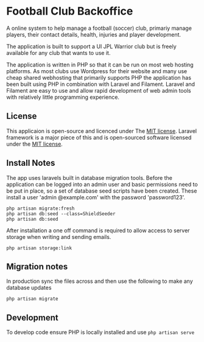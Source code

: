 # Football Club Backoffice

A online system to help manage a football (soccer) club, primariy manage players, their contact details, health, injuries and player development.

The application is built to support a UI JPL Warrior club but is freely available for any club that wants to use it.

The application is written in PHP so that it can be run on most web hosting platforms. As most clubs use Wordpress for their website and many use cheap shared webhosting that primarily supports PHP the application has been built using PHP in combination with Laravel and Filament. Laravel and Filament are easy to use and allow rapid development of web admin tools with relatively little programming experience.

## License

This applicaion is open-source and licenced under The [MIT license](https://opensource.org/licenses/MIT). Laravel framework is a major piece of this and is open-sourced software licensed under the [MIT license](https://opensource.org/licenses/MIT).

## Install Notes

The app uses laravels built in database migration tools. Before the application can be logged into an admin user and basic permissions need to be put in place, so a set of database seed scripts have been created. These install a user 'admin @example.com' with the password 'password123'.

```
php artisan migrate:fresh
php artisan db:seed --class=ShieldSeeder
php artisan db:seed
```

After installation a one off command is required to allow access to server storage when writing and sending emails.

```
php artisan storage:link
```

## Migration notes

In production sync the files across and then use the following to make any database updates

```
php artisan migrate
```

## Development

To develop code ensure PHP is locally installed and use `php artisan serve`
